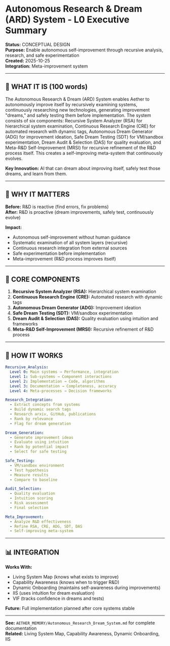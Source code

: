 # Autonomous Research & Dream (ARD) System - L0 Executive Summary

**Status:** CONCEPTUAL DESIGN  
**Purpose:** Enable autonomous self-improvement through recursive analysis, research, and safe experimentation  
**Created:** 2025-10-25  
**Integration:** Meta-improvement system  

---

## 🎯 **WHAT IT IS (100 words)**

The Autonomous Research & Dream (ARD) System enables Aether to autonomously improve itself by recursively examining systems, continuously researching new technologies, generating improvement "dreams," and safely testing them before implementation. The system consists of six components: Recursive System Analyzer (RSA) for hierarchical system examination, Continuous Research Engine (CRE) for automated research with dynamic tags, Autonomous Dream Generator (ADG) for improvement ideation, Safe Dream Testing (SDT) for VM/sandbox experimentation, Dream Audit & Selection (DAS) for quality evaluation, and Meta-R&D Self-Improvement (MRSI) for recursive refinement of the R&D process itself. This creates a self-improving meta-system that continuously evolves.

**Key Innovation:** AI that can dream about improving itself, safely test those dreams, and learn from them.

---

## 🌟 **WHY IT MATTERS**

**Before:** R&D is reactive (find errors, fix problems)  
**After:** R&D is proactive (dream improvements, safely test, continuously evolve)  

**Impact:**
- Autonomous self-improvement without human guidance
- Systematic examination of all system layers (recursive)
- Continuous research integration from external sources
- Safe experimentation before implementation
- Meta-improvement (R&D process improves itself)

---

## 🔧 **CORE COMPONENTS**

1. **Recursive System Analyzer (RSA):** Hierarchical system examination
2. **Continuous Research Engine (CRE):** Automated research with dynamic tags
3. **Autonomous Dream Generator (ADG):** Improvement ideation
4. **Safe Dream Testing (SDT):** VM/sandbox experimentation
5. **Dream Audit & Selection (DAS):** Quality evaluation using intuition and frameworks
6. **Meta-R&D Self-Improvement (MRSI):** Recursive refinement of R&D process

---

## 🚀 **HOW IT WORKS**

```yaml
Recursive_Analysis:
  Level 0: Main systems → Performance, integration
  Level 1: Sub-systems → Component interactions
  Level 2: Implementation → Code, algorithms
  Level 3: Documentation → Completeness, accuracy
  Level 4: Meta-processes → Decision frameworks

Research_Integration:
  - Extract concepts from systems
  - Build dynamic search tags
  - Research arxiv, GitHub, publications
  - Rank by relevance
  - Flag for dream generation

Dream_Generation:
  - Generate improvement ideas
  - Evaluate using intuition
  - Rank by potential impact
  - Select for safe testing

Safe_Testing:
  - VM/sandbox environment
  - Test hypothesis
  - Measure results
  - Compare to baseline

Audit_Selection:
  - Quality evaluation
  - Intuition scoring
  - Risk assessment
  - Final selection

Meta_Improvement:
  - Analyze R&D effectiveness
  - Refine RSA, CRE, ADG, SDT, DAS
  - Self-improving meta-system
```

---

## 📊 **INTEGRATION**

**Works With:**
- Living System Map (knows what exists to improve)
- Capability Awareness (knows when to trigger R&D)
- Dynamic Onboarding (maintains self-awareness during improvements)
- IIS (uses intuition for dream evaluation)
- VIF (tracks confidence in dreams and tests)

**Future:** Full implementation planned after core systems stable

---

**See:** `AETHER_MEMORY/Autonomous_Research_Dream_System.md` for complete documentation  
**Related:** Living System Map, Capability Awareness, Dynamic Onboarding, IIS
